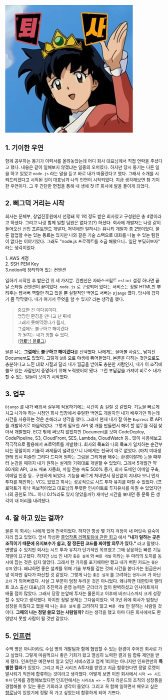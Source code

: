 ![퇴사](./퇴사.jpg)

## 1\. 기이한 우연

함께 공부하는 동기가 이력서를 올려놓았는데 어디 회사 대표님께서 직접 연락을 주셨다고 했다. 내용은 같이 일해보지 않겠냐는 일종의 오퍼였다. 하지만 당시 동기는 다른 일을 하고 있었고 `node.js` 라는 말을 듣고 바로 내가 떠올랐다고 했다. 그래서 소개를 시켜드리겠다고 시작된 것이 대표님과 나의 인연이 시작되었다. 지금 생각해보면 참 기이한 우연이다. 그 후 간단한 면접을 통해 내 생에 첫 IT 회사에 발을 들이게 되었다.

## 2\. 삐그덕 거리는 시작

회사는 문체부, 창업진흥원에서 선정돼 약 1억 정도 받은 회사였고 구성원은 총 4명이라고 하셨다. 그리고 나랑 함께 일할 팀원은 없다고(?) 하셨다. 회사에 개발자는 나랑 같이 들어오신 신입 프론트엔드 개발자, 저녁에만 일하시는 유니티 개발자 총 2명이었다. 물론 협업할 수는 있는 동료는 있지만 나와 같은 기술 스택으로 대화를 나눌 수 있는 팀원이 없다는 이야기였다. 그래도 "node.js 프로젝트를 조금 해봤으니.. 일단 부딪혀보자" 라는 생각이었다.

1\. AWS 계정  
2\. SSH PEM Key  
3.notion에 정리되어 있는 컨벤션

일하기 시작한 후 받은건 위 세 가지뿐. 컨벤션은 자바스크립트 `eslint` 설정 하나면 끝날 스타일 컨벤션이 끝이었다. `node.js` 로 구성되어 있다는 서비스는 정말 HTML만 뿌려주는 웹서버 역할만 하고 있을 뿐 실질적인 백엔드 서버는 `Django` 였다. 당시에 갑자기 좀 막막했다. 내가 여기서 무엇을 할 수 있지? 라는 생각을 했다.

> 중요한 건 이다음이다.  
> 엉망인 환경을 만나고 난 뒤에  
> 그래서 못해먹겠다가 될지,  
> 그럼에도 불구하고 해야겠다  
> 가 될지는 내가 정할 수 있다.  
> ([향로님 블로그](https://jojoldu.tistory.com/599))

물론 나는 **그럼에도 불구하고 해야겠다**를 선택했다. 나에게는 물어볼 사람도, 남겨진 Document도 없었다. 그렇게 `알몸` 으로 야생에 뛰어들었다. 본분을 다하는 것만으로도 충분하다고 느낀 대학 시절과 달리 내가 월급을 받아도 충분한 사람인지, 내가 이 조직에 쓸모 있는 사람인지 증명하기 위해 노력했어야 됐다. 그런 부담감을 가져야 비로소 내가 할 수 있는 일들이 보이기 시작했다.

## 3\. 업무

`Django` 를 내가 배워서 실무에 적용하기에는 시간이 좀 걸릴 것 같았다. 기능을 빠르게 치고 나가야 하는 시점인 회사 입장에서 유일한 백엔드 개발자인 내가 배우기만 하는데 시간을 사용하는 것은 손해라고 생각을 했다. 그래서 현재 내가 잘 아는 `Express` 로 API를 개발하기로 마음먹었다. 그렇게 필요한 API 몇 개를 만들면서 해야 할 업무를 직접 찾아서 개발했다. EC2 밖에 써보지 않았지만 Document를 보며 CodeDeploy, CodePipeline, S3, CloudFront, SES, Lambda, CloudWatch 등.. 많이 사용해보고 적극적으로 활용해서 프로덕트를 개발했다. 회사의 목표와 나의 목표가 일치하는 순간부터는 정말이지 기술적 과제들이 널려있으니 나에게는 천국이 따로 없었다. (마치 미대생한테 입시 미술만 그리다 드디어 원하는 그림을 그리게끔 해주는 환경이랄까) 눈뜰 때부터 눈감을 때까지 내가 원하는 설계와 기획대로 개발할 수 있었다. 그래서 5개월간 약 80개의 API, 코드 배포 자동화, 파일 전송 속도 500% 증가, 회사 도메인 이메일 구축, 이메일 인증 등.. 구현하게 되었다. 기능을 빠르게 쳐내면서 정신없이 지내다 보니 먼저 투자를 제안하는 VC도 있었고 회사는 성공적으로 시드 투자 유치를 마칠 수 있었다. (프로덕트가 워낙 독보적이었고 대표님의 뚜렷한 인사이트로 투자유치를 마칠 수 있었지만 나의 공헌도 1%.. 아니 0.1%라도 있지 않았을까?) 재미난 시간을 보내던 중 문득 든 생각이 내 머리를 내려쳤다.

## 4\. 잘 하고 있는 걸까?

물론 이 회사는 나에게 있어 천국이었다. 하지만 항상 몇 가지 걱정이 내 머릿속 깊숙이 자리 잡고 있었다. 앞서 작성한 [졸업작품 리펙토링에 관한 회고](https://charming-kyu.tistory.com/15) 에서 **"내가 일하는 곳은 조직이기 때문에 유지보수가 쉽고, 잘 정돈된 코드를 짜야할 의무가 있다."** 라고 말했다. 변명일 수 있지만 회사는 시드 투자 유치가 단기적인 목표였고 그에 상응하는 빠른 기능 개발이 요구됐다. 하지만 `신입` 인 내가 `좋은 설계` 와 `빠른 개발` 이라는 두 마리의 토끼를 동시에 잡는 것은 쉽지 않았다. 그래서 한 가지를 포기해야만 했고 내가 버린 카드는 `좋은 설계` 였다. 왜냐하면 좋은 설계를 위해 기술 부채를 갚는 것에 시간을 쏟다가는 원금은커녕 이자만 갚다가 파산할 것 같았다. 그렇게 나는 `좋은 설계` 를 고려하는 `엔지니어` 가 아닌 `코더` 가 되어버렸다. 사실 그 부분이 엄청 두려운 것은 아니었다. 왜냐하면 대한민국 엘리트 코스 출신 대표님의 추진력과 운영 능력은 군더더기 없이 완벽하셨고 인사이트까지 배울 점이 많았다. 그래서 당장 눈앞에 투자는 물론이고 이후에 비즈니스까지 크게 성장할 수 있다고 생각했다. 하지만 정말 문제는 그다음이었다. 약 3년 뒤에 회사가 엄청난 성장을 이뤘다고 했을 때 나는 `좋은 설계` 를 고려하지 않고 `빠른 개발` 만 잘하는 사람일 것이다. **그때의 나는 정말 쓸모 있는 사람일까?** 라는 생각을 했고 아마 다른 회사에서도 환영받지 못할 사람이 될 것만 같았다.

## 5\. [인프런](https://www.inflearn.com/)

수백 명은 아니더라도 수십 명의 개발팀과 함께 협업할 수 있는 환경이 주어진 회사로 가고 싶었다. 그렇게 마음먹으니 좋은 기회가 왔고 열심히 노력한 결과 팀 합류 제안을 받게 됐다. 인프런은 예전부터 알고 있던 서비스였고 업계 1티어는 아니지만 인프런만의 **특별한 컬러**가 있었다. 그리고 최근 시리즈 A투자를 받았고 지금 합류한다면 정말 로켓이 발사되기 직전에 합류하는 것이라고 생각했다. 어떻게 보면 이전 회사에서 `시작 => 시드투자` 단계를 경험해보았다면 인프런에서는 `시리즈A => ~` 투자 라운드의 조직의 성장통을 경험해볼 수 있는 좋은 기회라고 생각이 들었다. 그리고 꼭 함께 일하면서 배우고 싶은 [향로](https://www.youtube.com/channel/UCSEOUzkGNCT_29EU_vnBYjg)님이 있었기에 정말 꼭 가고 싶었는데 합류하게 되어 기쁘다.
